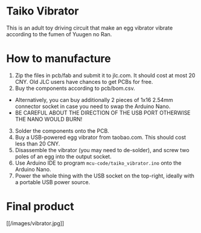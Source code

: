# Taiko Vibrator

This is an adult toy driving circuit that make an egg vibrator vibrate according to the fumen of Yuugen no Ran.

# How to manufacture

1. Zip the files in pcb/fab and submit it to jlc.com. It should cost at most 20 CNY. Old JLC users have chances to get PCBs for free.
2. Buy the components according to pcb/bom.csv.
  - Alternatively, you can buy additionally 2 pieces of 1x16 2.54mm connector socket in case you need to swap the Arduino Nano.
  - BE CAREFUL ABOUT THE DIRECTION OF THE USB PORT OTHERWISE THE NANO WOULD BURN!
3. Solder the components onto the PCB.
4. Buy a USB-powered egg vibrator from taobao.com. This should cost less than 20 CNY.
5. Disassemble the vibrator (you may need to de-solder), and screw two poles of an egg into the output socket.
6. Use Arduino IDE to program `mcu-code/taiko_vibrator.ino` onto the Arduino Nano.
7. Power the whole thing with the USB socket on the top-right, ideally with a portable USB power source.

# Final product
[[/images/vibrator.jpg]]